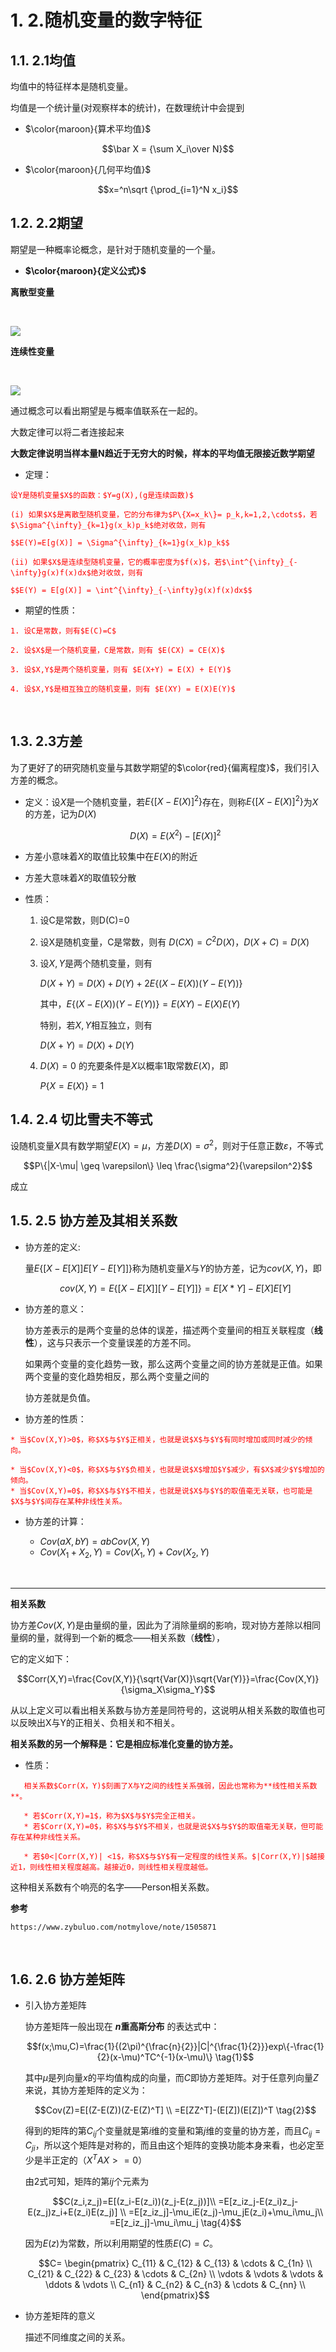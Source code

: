 # 1. 2.随机变量的数字特征

## 1.1. 2.1均值
均值中的特征样本是随机变量。

均值是一个统计量(对观察样本的统计)，在数理统计中会提到

* $\color{maroon}{算术平均值}$
  

$$\bar X = {\sum X_i\over N}$$

*  $\color{maroon}{几何平均值}$

$$x=^n\sqrt {\prod_{i=1}^N x_i}$$
## 1.2. 2.2期望
期望是一种概率论概念，是针对于随机变量的一个量。

* **$\color{maroon}{定义公式}$**

**离散型变量**

<br>

![](_v_images/20200308114121961_13726.png)

**连续性变量**

<br>

![](_v_images/20200308114133016_16137.png)


   通过概念可以看出期望是与概率值联系在一起的。

   大数定律可以将二者连接起来

  **大数定律说明当样本量N趋近于无穷大的时候，样本的平均值无限接近数学期望**


* 定理：
<font color = "red">

    设Y是随机变量$X$的函数：$Y=g(X),(g是连续函数)$
  
    (i) 如果$X$是离散型随机变量，它的分布律为$P\{X=x_k\}= p_k,k=1,2,\cdots$，若$\Sigma^{\infty}_{k=1}g(x_k)p_k$绝对收敛，则有

    $$E(Y)=E[g(X)] = \Sigma^{\infty}_{k=1}g(x_k)p_k$$

    (ii) 如果$X$是连续型随机变量，它的概率密度为$f(x)$，若$\int^{\infty}_{-\infty}g(x)f(x)dx$绝对收敛，则有

    $$E(Y) = E[g(X)] = \int^{\infty}_{-\infty}g(x)f(x)dx$$
</font>

* 期望的性质：
<font color= "red">    

    1. 设C是常数，则有$E(C)=C$
    
    2. 设$X$是一个随机变量，C是常数，则有 $E(CX) = CE(X)$

    3. 设$X,Y$是两个随机变量，则有 $E(X+Y) = E(X) + E(Y)$

    4. 设$X,Y$是相互独立的随机变量，则有 $E(XY) = E(X)E(Y)$

</font>
<br>

## 1.3. 2.3方差
为了更好了的研究随机变量与其数学期望的$\color{red}{偏离程度}$，我们引入方差的概念。

* 定义：设$X$是一个随机变量，若$E\{[X-E(X)]^2\}$存在，则称$E\{[X-E(X)]^2\}$为$X$的方差，记为$D(X)$

    $$D(X) = E(X^2) - [E(X)]^2$$
* 方差小意味着$X$的取值比较集中在$E(X)$的附近

* 方差大意味着$X$的取值较分散

* 性质：
  
    1. 设C是常数，则D(C)=0
    
    2. 设X是随机变量，C是常数，则有 $D(CX) = C^2D(X)， D(X+C) = D(X)$

    3. 设$X,Y$是两个随机变量，则有 
    
       $D(X+Y) = D(X) +D(Y) + 2E\{(X-E(X))(Y-E(Y))\}$  

       其中，$E\{(X-E(X))(Y-E(Y))\} = E(XY) - E(X)E(Y)$

       特别，若$X,Y$相互独立，则有

       $D(X+Y) = D(X) +D(Y)$
    
    4. $D(X) = 0$ 的充要条件是$X$以概率1取常数$E(X)$，即
    
        $P\{X=E(X)\} =1$


## 1.4. 2.4 切比雪夫不等式

   设随机变量$X$具有数学期望$E(X)=\mu$，方差$D(X)= \sigma^2$，则对于任意正数$\varepsilon$，不等式

   $$P\{|X-\mu| \geq \varepsilon\} \leq \frac{\sigma^2}{\varepsilon^2}$$

   成立


## 1.5. 2.5 协方差及其相关系数
* 协方差的定义:
  
    量$E\{[X-E[X]]E[Y-E[Y]]\}$称为随机变量$X$与$Y$的协方差，记为$cov(X,Y)$，即

    $$cov(X,Y) =E\{[X-E[X]][Y-E[Y]]\}=E[X*Y] - E[X]E[Y]$$

* 协方差的意义：

    协方差表示的是两个变量的总体的误差，描述两个变量间的相互关联程度（**线性**），这与只表示一个变量误差的方差不同。

    如果两个变量的变化趋势一致，那么这两个变量之间的协方差就是正值。如果两个变量的变化趋势相反，那么两个变量之间的

    协方差就是负值。


* 协方差的性质：
<font  color="red">
  
    * 当$Cov(X,Y)>0$，称$X$与$Y$正相关，也就是说$X$与$Y$有同时增加或同时减少的倾向。
    
    * 当$Cov(X,Y)<0$，称$X$与$Y$负相关，也就是说$X$增加$Y$减少，有$X$减少$Y$增加的倾向。
    * 当$Cov(X,Y)=0$，称$X$与$Y$不相关，也就是说$X$与$Y$的取值毫无关联，也可能是$X$与$Y$间存在某种非线性关系。

</font>

* 协方差的计算：

    * $Cov(aX,bY) = abCov(X,Y)$
    * $Cov(X_1+X_2,Y) = Cov(X_1,Y)+Cov(X_2,Y)$

<br>

----

**相关系数**
    
   协方差$Cov(X,Y)$是由量纲的量，因此为了消除量纲的影响，现对协方差除以相同量纲的量，就得到一个新的概念——相关系数（**线性**），

   它的定义如下：

  $$Corr(X,Y)=\frac{Cov(X,Y)}{\sqrt{Var(X)}\sqrt{Var(Y)}}=\frac{Cov(X,Y)}{\sigma_X\sigma_Y}$$

   从以上定义可以看出相关系数与协方差是同符号的，这说明从相关系数的取值也可以反映出X与Y的正相关、负相关和不相关。

   **相关系数的另一个解释是：它是相应标准化变量的协方差。**

   * 性质：
<font color="red">

       相关系数$Corr(X，Y)$刻画了X与Y之间的线性关系强弱，因此也常称为**线性相关系数**。

       * 若$Corr(X,Y)=1$，称为$X$与$Y$完全正相关。
       * 若$Corr(X,Y)=0$，称$X$与$Y$不相关，也就是说$X$与$Y$的取值毫无关联，但可能存在某种非线性关系。
       
       * 若$0<|Corr(X,Y)| <1$，称$X$与$Y$有一定程度的线性关系。$|Corr(X,Y)|$越接近1，则线性相关程度越高。越接近0，则线性相关程度越低。

</font>
这种相关系数有个响亮的名字——Person相关系数。


**参考**

    https://www.zybuluo.com/notmylove/note/1505871

<br>

## 1.6. 2.6 协方差矩阵
* 引入协方差矩阵

   协方差矩阵一般出现在 **$n$重高斯分布** 的表达式中：

   $$f(x;\mu,C)=\frac{1}{(2\pi)^{\frac{n}{2}}|C|^{\frac{1}{2}}}exp\{-\frac{1}{2}(x-\mu)^TC^{-1}(x-\mu)\} \tag{1}$$
   
   其中$\mu$是列向量$x$的平均值构成的向量，而$C$即协方差矩阵。对于任意列向量$Z$来说，其协方差矩阵的定义为：

   $$Cov(Z)=E[(Z-E(Z))(Z-E(Z)^T] \\
=E[ZZ^T]-(E[Z])(E[Z])^T \tag{2}$$

   得到的矩阵的第$C_{ij}$个变量就是第$i$维的变量和第$j$维的变量的协方差，而且$C_{ij}=C_{ji}$，所以这个矩阵是对称的，而且由这个矩阵的变换功能本身来看，也必定至少是半正定的（$X^TAX>=0$）

   由2式可知，矩阵的第$ij$个元素为

   $$C(z_i,z_j)=E[(z_i-E(z_i))(z_j-E(z_j))]\\
=E[z_iz_j-E(z_i)z_j-E(z_j)z_i+E(z_i)E(z_j)] \\
=E[z_iz_j]-\mu_iE(z_j)-\mu_jE(z_i)+\mu_i\mu_j\\
=E[z_iz_j]-\mu_i\mu_j \tag{4}$$

   因为$E(z)$为常数，所以利用期望的性质$E(C)=C$。


   $$C= \begin{pmatrix}
        C_{11} & C_{12} & C_{13} & \cdots & C_{1n} \\
        C_{21} & C_{22} & C_{23} & \cdots & C_{2n} \\
        \vdots & \vdots & \vdots & \ddots & \vdots \\
        C_{n1} & C_{n2} & C_{n3} & \cdots & C_{nn} \\
        \end{pmatrix}$$

* 协方差矩阵的意义

   描述不同维度之间的关系。
